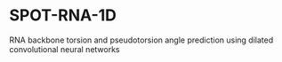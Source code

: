 # SPOT-RNA-1D
RNA backbone torsion and pseudotorsion angle prediction using dilated convolutional neural networks

